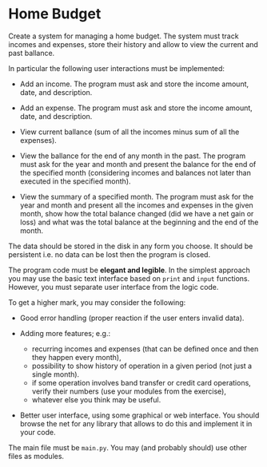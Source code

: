 # Home Budget

Create a system for managing a home budget. The system must track incomes and expenses, store their history
and allow to view the current and past ballance.

In particular the following user interactions must be implemented:

- Add an income. The program must ask and store the income amount, date, and description.

- Add an expense. The program must ask and store the income amount, date, and description.

- View current ballance (sum of all the incomes minus sum of all the expenses).

- View the ballance for the end of any month in the past. The program must ask for the year and month and present
  the balance for the end of the specified month (considering incomes and balances not later than executed in the specified
  month).

- View the summary of a specified month. The program must ask for the year and month and present all the incomes and expenses
  in the given month, show how the total balance changed (did we have a net gain or loss) and what was the total balance at the
  beginning and the end of the month.

The data should be stored in the disk in any form you choose. It should be persistent i.e. no data can be lost then the program is closed.

The program code must be **elegant and legible**. In the simplest approach you may use the basic text interface based on `print` and `input` functions. However, you must separate user interface from the logic code.

To get a higher mark, you may consider the following:

- Good error handling (proper reaction if the user enters invalid data).

- Adding more features; e.g.:
  - recurring incomes and expenses (that can be defined once and then they happen every month),
  - possibility to show history of operation in a given period (not just a single month).
  - if some operation involves band transfer or credit card operations, verify their numbers (use your modules from the exercise),
  - whatever else you think may be useful.

- Better user interface, using some graphical or web interface. You should browse the net for any library that allows to do this
  and implement it in your code.

The main file must be `main.py`. You may (and probably should) use other files as modules.
